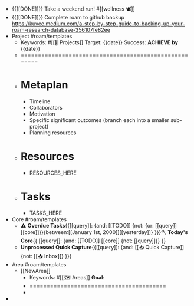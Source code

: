 - {{[[DONE]]}} Take a weekend run! #[[wellness 🕊]]
- {{[[DONE]]}} Complete roam to github backup 
https://kuvee.medium.com/a-step-by-step-guide-to-backing-up-your-roam-research-database-356107fe82ee
- Project #roam/templates
    - Keywords: #[[🚧 Projects]] 
Target: {{date}}
Success: **ACHIEVE by** {{date}}
    - ======================================================
    - # Metaplan
        - Timeline
        - Collaborators
        - Motivation
        - Specific significant outcomes 
(branch each into a smaller sub-project)
        - Planning resources 
    - # Resources
        - RESOURCES_HERE
    - # Tasks
        - TASKS_HERE
- Core #roam/templates
    - ⚠️ **Overdue Tasks**{{[[query]]: {and: [[TODO]]  {not: {or: [[query]] [[core]]}}{between:[[January 1st, 2000]][[yesterday]]} }}}🪓 **Today's Core**{{ [[query]]: {and: [[TODO]] [[core]] {not: [[query]]}} }} 
    - **Unprocessed Quick Capture**{{[[query]]: {and: [[📥 Quick Capture]] {not: [[📥 Inbox]]} }}}
- Area #roam/templates
    - [[NewArea]]
        - Keywords: #[[🗺 Areas]] 
**Goal**: 
        - ========================================
        - 
- 
